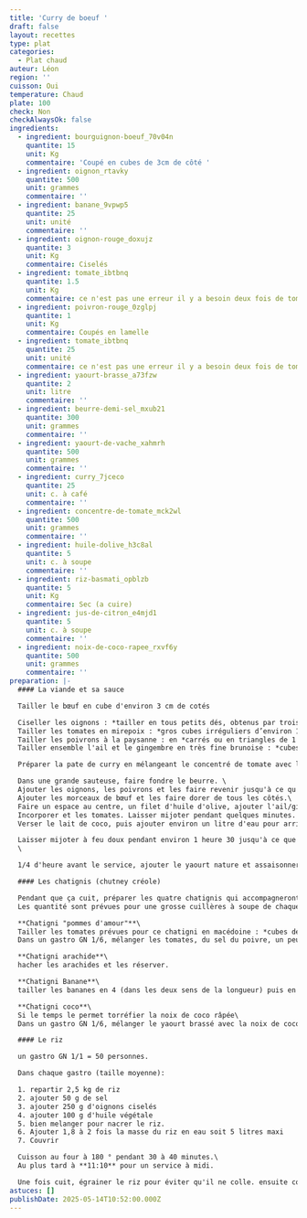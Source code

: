 ```yaml
---
title: 'Curry de boeuf '
draft: false
layout: recettes
type: plat
categories:
  - Plat chaud
auteur: Léon
region: ''
cuisson: Oui
temperature: Chaud
plate: 100
check: Non
checkAlwaysOk: false
ingredients:
  - ingredient: bourguignon-boeuf_70v04n
    quantite: 15
    unit: Kg
    commentaire: 'Coupé en cubes de 3cm de côté '
  - ingredient: oignon_rtavky
    quantite: 500
    unit: grammes
    commentaire: ''
  - ingredient: banane_9vpwp5
    quantite: 25
    unit: unité
    commentaire: ''
  - ingredient: oignon-rouge_doxujz
    quantite: 3
    unit: Kg
    commentaire: Ciselés
  - ingredient: tomate_ibtbnq
    quantite: 1.5
    unit: Kg
    commentaire: ce n'est pas une erreur il y a besoin deux fois de tomates dans cette recette
  - ingredient: poivron-rouge_0zglpj
    quantite: 1
    unit: Kg
    commentaire: Coupés en lamelle
  - ingredient: tomate_ibtbnq
    quantite: 25
    unit: unité
    commentaire: ce n'est pas une erreur il y a besoin deux fois de tomates dans cette recette
  - ingredient: yaourt-brasse_a73fzw
    quantite: 2
    unit: litre
    commentaire: ''
  - ingredient: beurre-demi-sel_mxub21
    quantite: 300
    unit: grammes
    commentaire: ''
  - ingredient: yaourt-de-vache_xahmrh
    quantite: 500
    unit: grammes
    commentaire: ''
  - ingredient: curry_7jceco
    quantite: 25
    unit: c. à café
    commentaire: ''
  - ingredient: concentre-de-tomate_mck2wl
    quantite: 500
    unit: grammes
    commentaire: ''
  - ingredient: huile-dolive_h3c8al
    quantite: 5
    unit: c. à soupe
    commentaire: ''
  - ingredient: riz-basmati_opblzb
    quantite: 5
    unit: Kg
    commentaire: Sec (a cuire)
  - ingredient: jus-de-citron_e4mjd1
    quantite: 5
    unit: c. à soupe
    commentaire: ''
  - ingredient: noix-de-coco-rapee_rxvf6y
    quantite: 500
    unit: grammes
    commentaire: ''
preparation: |-
  #### La viande et sa sauce

  Tailler le bœuf en cube d'environ 3 cm de cotés

  Ciseller les oignons : *tailler en tous petits dés, obtenus par trois coupes successives (largeur, hauteur et longueur).*
  Tailler les tomates en mirepoix : *gros cubes irréguliers d’environ 1 cm de côté.*
  Tailler les poivrons à la paysanne : en *carrés ou en triangles de 1 cm de section.*
  Tailler ensemble l'ail et le gingembre en très fine brunoise : *cubes de 2 à 3 mm de côté normalement mais là encore plus petit.*

  Préparer la pate de curry en mélangeant le concentré de tomate avec la poudre de curry

  Dans une grande sauteuse, faire fondre le beurre. \
  Ajouter les oignons, les poivrons et les faire revenir jusqu'à ce qu'ils soient dorés.
  Ajouter les morceaux de bœuf et les faire dorer de tous les côtés.\
  Faire un espace au centre, un filet d'huile d'olive, ajouter l'ail/gingembre et la pate de curry et remuer pendant une minute (*pas plus sinon l'ail devient amer*).
  Incorporer et les tomates. Laisser mijoter pendant quelques minutes.
  Verser le lait de coco, puis ajouter environ un litre d'eau pour arriver à couvert. Bien mélanger.\

  Laisser mijoter à feu doux pendant environ 1 heure 30 jusqu'à ce que le bœuf soit tendre. Donc au plus tard à **10:30** pour un service à midi.\
  \

  1/4 d'heure avant le service, ajouter le yaourt nature et assaisonner avec du sel et du poivre selon votre goût. Laisser mijoter pendant encore 10 minutes.

  #### Les chatignis (chutney créole)

  Pendant que ça cuit, préparer les quatre chatignis qui accompagneront le plats.\
  Les quantité sont prévues pour une grosse cuillères à soupe de chaque chatigni par personnes.

  **Chatigni "pommes d'amour"**\
  Tailler les tomates prévues pour ce chatigni en macédoine : *cubes de 5 à 6 mm de côté*
  Dans un gastro GN 1/6, mélanger les tomates, du sel du poivre, un peu d'huile d'olive, de  l'ail/gingembre.

  **Chatigni arachide**\
  hacher les arachides et les réserver.

  **Chatigni Banane**\
  tailler les bananes en 4 (dans les deux sens de la longueur) puis en dés. Reserver avec un peu de jus de citron pour éviter l'oxidation

  **Chatigni coco**\
  Si le temps le permet torréfier la noix de coco râpée\
  Dans un gastro GN 1/6, mélanger le yaourt brassé avec la noix de coco râpée.

  #### Le riz

  un gastro GN 1/1 = 50 personnes. 

  Dans chaque gastro (taille moyenne):

  1. repartir 2,5 kg de riz
  2. ajouter 50 g de sel
  3. ajouter 250 g d'oignons ciselés
  4. ajouter 100 g d'huile végétale
  5. bien melanger pour nacrer le riz.
  6. Ajouter 1,8 à 2 fois la masse du riz en eau soit 5 litres maxi
  7. Couvrir 

  Cuisson au four à 180 ° pendant 30 à 40 minutes.\
  Au plus tard à **11:10** pour un service à midi.

  Une fois cuit, égrainer le riz pour éviter qu'il ne colle. ensuite couvrir et maintenir au bain marie.
astuces: []
publishDate: 2025-05-14T10:52:00.000Z
---
```

